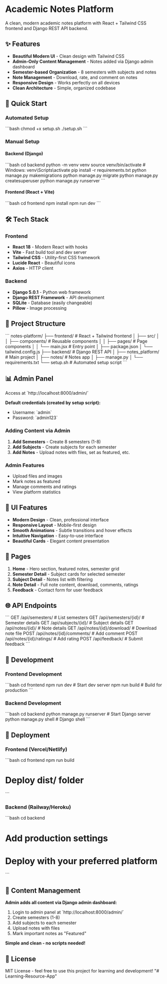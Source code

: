 # Academic Notes Platform

A clean, modern academic notes platform with React + Tailwind CSS frontend and Django REST API backend.

## ✨ Features

- **Beautiful Modern UI** - Clean design with Tailwind CSS
- **Admin-Only Content Management** - Notes added via Django admin dashboard
- **Semester-based Organization** - 8 semesters with subjects and notes
- **Note Management** - Download, rate, and comment on notes
- **Responsive Design** - Works perfectly on all devices
- **Clean Architecture** - Simple, organized codebase

## 🚀 Quick Start

### Automated Setup
\`\`\`bash
chmod +x setup.sh
./setup.sh
\`\`\`

### Manual Setup

#### Backend (Django)
\`\`\`bash
cd backend
python -m venv venv
source venv/bin/activate  # Windows: venv\Scripts\activate
pip install -r requirements.txt
python manage.py makemigrations
python manage.py migrate
python manage.py createsuperuser
python manage.py runserver
\`\`\`

#### Frontend (React + Vite)
\`\`\`bash
cd frontend
npm install
npm run dev
\`\`\`

## 🛠️ Tech Stack

### Frontend
- **React 18** - Modern React with hooks
- **Vite** - Fast build tool and dev server
- **Tailwind CSS** - Utility-first CSS framework
- **Lucide React** - Beautiful icons
- **Axios** - HTTP client

### Backend
- **Django 5.0.1** - Python web framework
- **Django REST Framework** - API development
- **SQLite** - Database (easily changeable)
- **Pillow** - Image processing

## 📁 Project Structure

\`\`\`
notes-platform/
├── frontend/                 # React + Tailwind frontend
│   ├── src/
│   │   ├── components/      # Reusable components
│   │   ├── pages/          # Page components
│   │   └── main.jsx        # Entry point
│   ├── package.json
│   └── tailwind.config.js
├── backend/                 # Django REST API
│   ├── notes_platform/     # Main project
│   ├── notes/              # Notes app
│   ├── manage.py
│   └── requirements.txt
└── setup.sh               # Automated setup script
\`\`\`

## 📊 Admin Panel

Access at \`http://localhost:8000/admin/\`

**Default credentials (created by setup script):**
- Username: \`admin\`
- Password: \`admin123\`

### Adding Content via Admin

1. **Add Semesters** - Create 8 semesters (1-8)
2. **Add Subjects** - Create subjects for each semester  
3. **Add Notes** - Upload notes with files, set as featured, etc.

### Admin Features
- Upload files and images
- Mark notes as featured
- Manage comments and ratings
- View platform statistics

## 🎨 UI Features

- **Modern Design** - Clean, professional interface
- **Responsive Layout** - Mobile-first design
- **Smooth Animations** - Subtle transitions and hover effects
- **Intuitive Navigation** - Easy-to-use interface
- **Beautiful Cards** - Elegant content presentation

## 📱 Pages

1. **Home** - Hero section, featured notes, semester grid
2. **Semester Detail** - Subject cards for selected semester
3. **Subject Detail** - Notes list with filtering
4. **Note Detail** - Full note content, download, comments, ratings
5. **Feedback** - Contact form for user feedback

## 🌐 API Endpoints

\`\`\`
GET  /api/semesters/           # List semesters
GET  /api/semesters/{id}/      # Semester details
GET  /api/subjects/{id}/       # Subject details
GET  /api/notes/{id}/          # Note details
GET  /api/notes/{id}/download/ # Download note file
POST /api/notes/{id}/comments/ # Add comment
POST /api/notes/{id}/ratings/  # Add rating
POST /api/feedback/            # Submit feedback
\`\`\`

## 🔧 Development

### Frontend Development
\`\`\`bash
cd frontend
npm run dev     # Start dev server
npm run build   # Build for production
\`\`\`

### Backend Development
\`\`\`bash
cd backend
python manage.py runserver    # Start Django server
python manage.py shell       # Django shell
\`\`\`

## 🚀 Deployment

### Frontend (Vercel/Netlify)
\`\`\`bash
cd frontend
npm run build
# Deploy dist/ folder
\`\`\`

### Backend (Railway/Heroku)
\`\`\`bash
cd backend
# Add production settings
# Deploy with your preferred platform
\`\`\`

## 📝 Content Management

**Admin adds all content via Django admin dashboard:**

1. Login to admin panel at \`http://localhost:8000/admin/\`
2. Create semesters (1-8)
3. Add subjects to each semester
4. Upload notes with files
5. Mark important notes as "Featured"

**Simple and clean - no scripts needed!**

## 📝 License

MIT License - feel free to use this project for learning and development!
"# Learning-Resource-App" 
